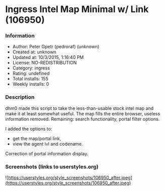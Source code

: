 # Ingress Intel Map Minimal w/ Link (106950)

### Information
- Author: Peter Gpetr (pedroraf) (unknown)
- Created at: unknown
- Updated at: 10/3/2015, 1:16:40 PM
- License: NO-REDISTRIBUTION
- Category: ingress
- Rating: undefined
- Total installs: 155
- Weekly installs: 0


### Description
dhm0 made this script to take the less-than-usable stock intel map and make it at least somewhat useful.
The map fills the entire browser, useless information removed.
Remaining: search functionality, portal filter options.


I added the options to:
- get the map/portal link, 
- view the agent lvl and codename.

Correction of portal information display.


### Screenshots (links to userstyles.org)
![https://userstyles.org/style_screenshots/106950_after.jpeg](https://userstyles.org/style_screenshots/106950_after.jpeg)


